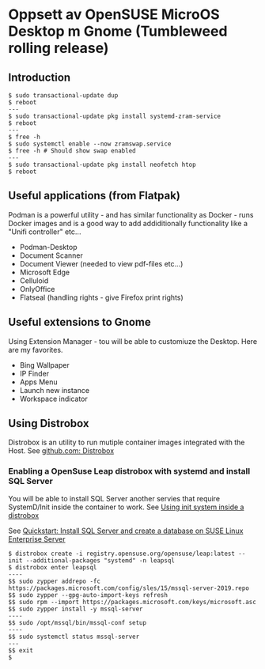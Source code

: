 # Oppsett av OpenSUSE MicroOS Desktop m Gnome (Tumbleweed rolling release)

## Introduction

```console
$ sudo transactional-update dup
$ reboot
---
$ sudo transactional-update pkg install systemd-zram-service
$ reboot
---
$ free -h
$ sudo systemctl enable --now zramswap.service
$ free -h # Should show swap enabled
---
$ sudo transactional-update pkg install neofetch htop
$ reboot
```
 
## Useful applications (from Flatpak)

Podman is a powerful utility - and has similar functionality as Docker - runs Docker images and is a good way to add addiditionally functionality
like a "Unifi controller" etc...

- Podman-Desktop
- Document Scanner
- Document Viewer (needed to view pdf-files etc...)
- Microsoft Edge
- Celluloid
- OnlyOffice
- Flatseal (handling rights - give Firefox print rights)


## Useful extensions to Gnome

Using Extension Manager - tou will be able to customiuze the Desktop. Here are my favorites.

- Bing Wallpaper
- IP Finder
- Apps Menu
- Launch new instance
- Workspace indicator


## Using Distrobox

Distrobox is an utility to run mutiple container images integrated with the Host. See [github.com: Distrobox](https://github.com/89luca89/distrobox/tree/main)

### Enabling a OpenSuse Leap distrobox with systemd and install SQL Server

You will be able to install SQL Server another servies that require SystemD/Init inside the container to work. 
See [Using init system inside a distrobox](https://github.com/89luca89/distrobox/blob/main/docs/useful_tips.md#using-init-system-inside-a-distrobox)

See [Quickstart: Install SQL Server and create a database on SUSE Linux Enterprise Server](https://learn.microsoft.com/en-us/sql/linux/quickstart-install-connect-suse?view=sql-server-linux-ver15)

```shell
$ distrobox create -i registry.opensuse.org/opensuse/leap:latest --init --additional-packages "systemd" -n leapsql
$ distrobox enter leapsql
----
$$ sudo zypper addrepo -fc https://packages.microsoft.com/config/sles/15/mssql-server-2019.repo
$$ sudo zypper --gpg-auto-import-keys refresh
$$ sudo rpm --import https://packages.microsoft.com/keys/microsoft.asc
$$ sudo zypper install -y mssql-server
----
$$ sudo /opt/mssql/bin/mssql-conf setup
----
$$ sudo systemctl status mssql-server
---
$$ exit
$
```
